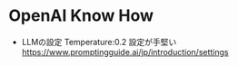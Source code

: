 # OpenAI Know How

* LLMの設定
Temperature:0.2 設定が手堅い
https://www.promptingguide.ai/jp/introduction/settings
